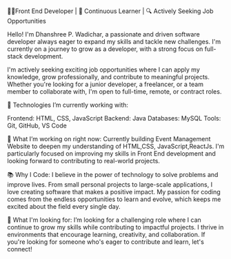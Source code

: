👨‍💻Front End Developer | 🌱 Continuous Learner | 🔍 Actively Seeking Job Opportunities

Hello! I'm Dhanshree P. Wadichar, a passionate and driven software developer always eager to expand my skills and tackle new challenges. I'm currently on a journey to grow as a developer, with a strong focus on full-stack development.

I'm actively seeking exciting job opportunities where I can apply my knowledge, grow professionally, and contribute to meaningful projects. Whether you're looking for a junior developer, a freelancer, or a team member to collaborate with, I'm open to full-time, remote, or contract roles.

🔧 Technologies I’m currently working with:

Frontend:  HTML, CSS, JavaScript
Backend: Java
Databases: MySQL
Tools: Git, GitHub, VS Code

🌱 What I’m working on right now:
Currently building Event Management Website to deepen my understanding of HTML,CSS, JavaScript,ReactJs. I'm particularly focused on improving my skills in Front End development and looking forward to contributing to real-world projects.

📚 Why I Code:
I believe in the power of technology to solve problems and improve lives. From small personal projects to large-scale applications, I love creating software that makes a positive impact. My passion for coding comes from the endless opportunities to learn and evolve, which keeps me excited about the field every single day.

🚀 What I'm looking for:
I’m looking for a challenging role where I can continue to grow my skills while contributing to impactful projects. I thrive in environments that encourage learning, creativity, and collaboration. If you're looking for someone who's eager to contribute and learn, let's connect!


